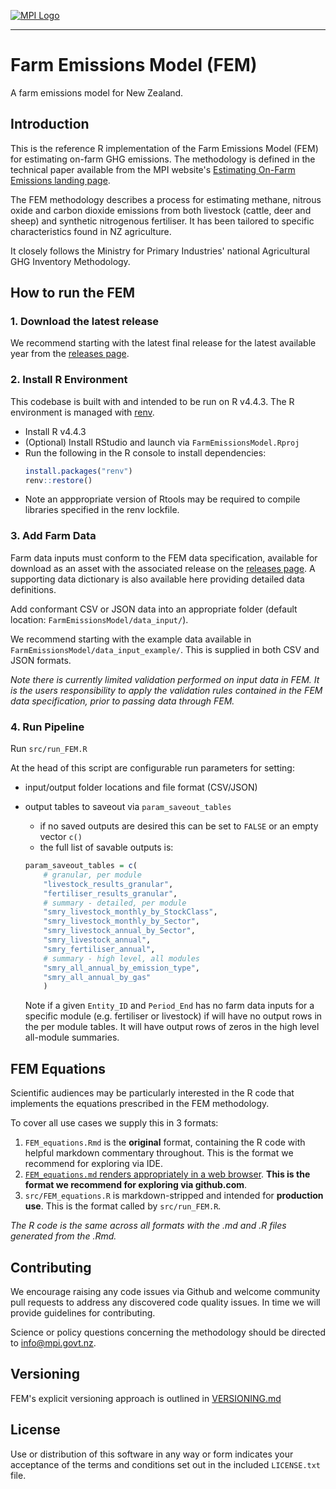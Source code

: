 [![MPI Logo](https://www.mpi.govt.nz/assets/themes/mpi_logo_green.png)](https://www.mpi.govt.nz/)

---

# Farm Emissions Model (FEM)

A farm emissions model for New Zealand.

## Introduction

This is the reference R implementation of the Farm Emissions Model (FEM) for estimating on-farm GHG emissions. The methodology is defined in the technical paper available from the MPI website's [Estimating On-Farm Emissions landing page](https://www.mpi.govt.nz/funding-rural-support/environment-and-natural-resources/estimating-on-farm-emissions).

The FEM methodology describes a process for estimating methane, nitrous oxide and carbon dioxide emissions from both livestock (cattle, deer and sheep) and synthetic nitrogenous fertiliser. It has been tailored to specific characteristics found in NZ agriculture.

It closely follows the Ministry for Primary Industries' national Agricultural GHG Inventory Methodology.

## How to run the FEM

### 1. Download the latest release

We recommend starting with the latest final release for the latest available year from the [releases page](https://github.com/Ministry-for-Primary-Industries/FarmEmissionsModel/releases).

### 2. Install R Environment

This codebase is built with and intended to be run on R v4.4.3. The R environment is managed with [renv](https://rstudio.github.io/renv/).

- Install R v4.4.3
- (Optional) Install RStudio and launch via `FarmEmissionsModel.Rproj`
- Run the following in the R console to install dependencies:
    ```R
    install.packages("renv")
    renv::restore()
    ```
- Note an apppropriate version of Rtools may be required to compile libraries specified in the renv lockfile. 

### 3. Add Farm Data

Farm data inputs must conform to the FEM data specification, available for download as an asset with the associated release on the [releases page](https://github.com/Ministry-for-Primary-Industries/FarmEmissionsModel/releases). A supporting data dictionary is also available here providing detailed data definitions.

Add conformant CSV or JSON data into an appropriate folder (default location: `FarmEmissionsModel/data_input/`).

We recommend starting with the example data available in `FarmEmissionsModel/data_input_example/`. This is supplied in both CSV and JSON formats.

*Note there is currently limited validation performed on input data in FEM. It is the users responsibility to apply the validation rules contained in the FEM data specification, prior to passing data through FEM.*

### 4. Run Pipeline

Run `src/run_FEM.R`

At the head of this script are configurable run parameters for setting:
- input/output folder locations and file format (CSV/JSON)
- output tables to saveout via `param_saveout_tables`
    - if no saved outputs are desired this can be set to `FALSE` or an empty vector `c()`
    - the full list of savable outputs is:
    ```R
    param_saveout_tables = c(
        # granular, per module
        "livestock_results_granular",
        "fertiliser_results_granular",
        # summary - detailed, per module
        "smry_livestock_monthly_by_StockClass",
        "smry_livestock_monthly_by_Sector",
        "smry_livestock_annual_by_Sector",
        "smry_livestock_annual",
        "smry_fertiliser_annual",
        # summary - high level, all modules
        "smry_all_annual_by_emission_type",
        "smry_all_annual_by_gas"
        )
    ```

    Note if a given `Entity_ID` and `Period_End` has no farm data inputs for a specific module (e.g. fertiliser or livestock) if will have no output rows in the per module tables. It will have output rows of zeros in the high level all-module summaries.

## FEM Equations

Scientific audiences may be particularly interested in the R code that implements the equations prescribed in the FEM methodology.

To cover all use cases we supply this in 3 formats:

1.  `FEM_equations.Rmd` is the **original** format, containing the R code with helpful markdown commentary throughout. This is the format we recommend for exploring via IDE.
2.  [`FEM_equations.md` renders appropriately in a web browser](https://github.com/Ministry-for-Primary-Industries/FarmEmissionsModel/blob/main/FEM_equations.md). **This is the format we recommend for exploring via github.com**.
3.  `src/FEM_equations.R` is markdown-stripped and intended for **production use**. This is the format called by `src/run_FEM.R`.

*The R code is the same across all formats with the .md and .R files generated from the .Rmd.*

## Contributing

We encourage raising any code issues via Github and welcome community pull requests to address any discovered code quality issues. In time we will provide guidelines for contributing.

Science or policy questions concerning the methodology should be directed to [info@mpi.govt.nz](mailto:info@mpi.govt.nz?subject=Farm%20Emissions%20Method%20question).

## Versioning

FEM's explicit versioning approach is outlined in [VERSIONING.md](https://github.com/Ministry-for-Primary-Industries/FarmEmissionsModel/blob/main/VERSIONING.md)

## License

Use or distribution of this software in any way or form indicates your acceptance of the terms and conditions set out in the included `LICENSE.txt` file.